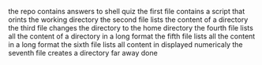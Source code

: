 the repo contains answers to shell quiz
the first file contains a script that orints the working directory
the second file lists the content of a directory
the third file changes the directory to the home directory
the fourth file lists all the content of a directory in a long format
the fifth file lists all the content in a long format
the sixth file lists all content in displayed numericaly
the seventh file creates a directory far away
done
